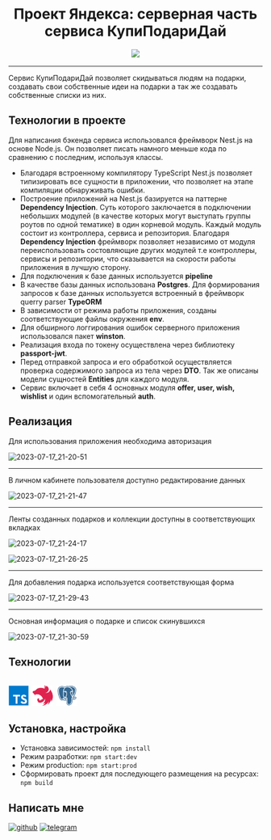<div align="center">
<h1>Проект Яндекса: серверная часть сервиса КупиПодариДай</h1>
<a href="https://github.com/VladislavSerKir/kupipodariday-backend">
<img src="https://github.com/VladislavSerKir/kupipodariday-backend/assets/83783362/45bd4ef8-110e-4192-ab94-3f94404cc89c">
</img>
</a>
</div>
<hr>

Сервис КупиПодариДай позволяет скидываться людям на подарки, создавать свои собственные идеи на подарки а так же создавать собственные списки из них.

## Технологии в проекте

Для написания бэкенда сервиса использовался фреймворк Nest.js на основе Node.js. Он позволяет писать намного меньше кода по сравнению с последним, используя классы. 
* Благодаря встроенному компилятору TypeScript Nest.js позволяет типизировать все сущности в приложении, что позволяет на этапе компиляции обнаруживать ошибки.
* Построение приложений на Nest.js базируется на паттерне **Dependency Injection**. Суть которого заключается в подключении небольших модулей (в качестве которых могут выступать группы роутов по одной тематике) в один корневой модуль. Каждый модуль состоит из контроллера, сервиса и репозитория. Благодаря **Dependency Injection** фреймворк позволяет независимо от модуля переиспользовать состовляющие других модулей т.е контроллеры, сервисы и репозитории, что сказывается на скорости работы приложения в лучшую сторону.
* Для подключения к базе данных используется **pipeline**
* В качестве базы данных использована **Postgres**. Для формирования запросов к базе данных используется встроенный в фреймворк querry parser **TypeORM**
* В зависимости от режима работы приложения, созданы соответствующие файлы окружения **env**.
* Для обширного логгирования ошибок серверного приложения использовался пакет **winston**.
* Реализация входа по токену осуществлена через библиотеку **passport-jwt**.
* Перед отправкой запроса и его обработкой осуществляется проверка содержимого запроса из тела через **DTO**. Так же описаны модели сущностей **Entities** для каждого модуля.
* Сервис включает в себя 4 основных модуля **offer, user, wish, wishlist** и один вспомогательный **auth**.

## Реализация

Для использования приложения необходима авторизация

![2023-07-17_21-20-51](https://github.com/VladislavSerKir/kupipodariday-backend/assets/83783362/8916d0d2-0ed3-4746-ae58-78ddaa9db5c1)

<hr>

В личном кабинете пользователя доступно редактирование данных

![2023-07-17_21-21-47](https://github.com/VladislavSerKir/kupipodariday-backend/assets/83783362/58b51a42-3805-4e6c-b9f2-a71703abd83f)

<hr>

Ленты созданных подарков и коллекции доступны в соответствующих вкладках

![2023-07-17_21-24-17](https://github.com/VladislavSerKir/kupipodariday-backend/assets/83783362/1715be4b-88c4-47fa-8a1e-a00e30861f36)

![2023-07-17_21-26-25](https://github.com/VladislavSerKir/kupipodariday-backend/assets/83783362/ac01921b-be16-4221-bd1a-7ef11c3918cc)

<hr>

Для добавления подарка используется соответствующая форма

![2023-07-17_21-29-43](https://github.com/VladislavSerKir/kupipodariday-backend/assets/83783362/a469815e-4662-4c9b-be16-53027937f180)

<hr>

Основная информация о подарке и список скинувшихся

![2023-07-17_21-30-59](https://github.com/VladislavSerKir/kupipodariday-backend/assets/83783362/c919fc2a-26e6-4d63-a062-2985408482dc)

## Технологии

<div align="left">
  <br/>
  <img src="https://github.com/devicons/devicon/blob/master/icons/typescript/typescript-plain.svg" title="TypeScript" alt="TypeScript" width="40" height="40"/>&nbsp;
  <img src="https://github.com/devicons/devicon/blob/master/icons/nestjs/nestjs-plain.svg" title="Nest" alt="Nest" width="40" height="40"/>&nbsp;
  <img src="https://github.com/devicons/devicon/blob/master/icons/postgresql/postgresql-plain.svg" title="Postgres" alt="Postgres" width="40" height="40"/>&nbsp;
</div>

## Установка, настройка
- Установка зависимостей: `npm install`
- Режим разработки: `npm start:dev`
- Режим production: `npm start:prod`
- Сформировать проект для последующего размещения на ресурсах: `npm build`
## Написать мне
[![github](https://img.shields.io/badge/GitHub-000000?style=for-the-badge&logo=github)](https://github.com/VladislavSerKir)
[![telegram](https://img.shields.io/badge/Telegram-68c4f0?style=for-the-badge&logo=telegram)](https://t.me/vl_kireev)


